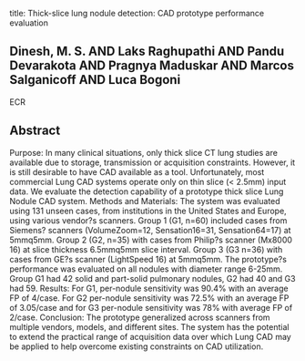 title: Thick-slice lung nodule detection: CAD prototype performance evaluation

## Dinesh, M. S. AND Laks Raghupathi AND Pandu Devarakota AND Pragnya Maduskar AND Marcos Salganicoff AND Luca Bogoni
ECR


## Abstract
Purpose: In many clinical situations, only thick slice CT lung studies are available due to storage, transmission or acquisition constraints. However, it is still desirable to have CAD available as a tool. Unfortunately, most commercial Lung CAD systems operate only on thin slice (< 2.5mm) input data. We evaluate the detection capability of a prototype thick slice Lung Nodule CAD system. Methods and Materials: The system was evaluated using 131 unseen cases, from institutions in the United States and Europe, using various vendor?s scanners. Group 1 (G1, n=60) included cases from Siemens? scanners (VolumeZoom=12, Sensation16=31, Sensation64=17) at 5mmq5mm. Group 2 (G2, n=35) with cases from Philip?s scanner (Mx8000 16) at slice thickness 6.5mmq5mm slice interval. Group 3 (G3 n=36) with cases from GE?s scanner (LightSpeed 16) at 5mmq5mm. The prototype?s performance was evaluated on all nodules with diameter range 6-25mm. Group G1 had 42 solid and part-solid pulmonary nodules, G2 had 40 and G3 had 59. Results: For G1, per-nodule sensitivity was 90.4% with an average FP of 4/case. For G2 per-nodule sensitivity was 72.5% with an average FP of 3.05/case and for G3 per-nodule sensitivity was 78% with average FP of 2/case. Conclusion: The prototype generalized across scanners from multiple vendors, models, and different sites. The system has the potential to extend the practical range of acquisition data over which Lung CAD may be applied to help overcome existing constraints on CAD utilization.

